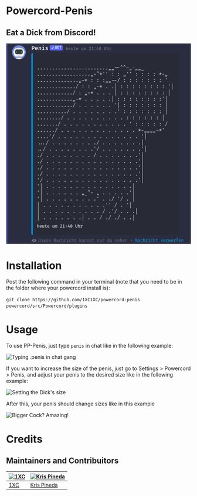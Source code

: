 # Powercord-Penis
## Eat a Dick from Discord!

![Example of PC-Penis in action](/ast/frontpage.png "Install now!")

# Installation

Post the following command in your terminal (note that you need to be in the folder where your powercord install is):

```git clone https://github.com/1XC1XC/powercord-penis powercord/src/Powercord/plugins```

# Usage

To use PP-Penis, just type `penis` in chat like in the following example:

![Typing .penis in chat gang](/ast/vanilla.gif)

If you want to increase the size of the penis, just go to Settings > Powercord > Penis, and adjust your penis to the desired size like in the following example:

![Setting the Dick's size](/ast/settings.gif)

After this, your penis should change sizes like in this example

![Bigger Cock? Amazing!](/ast/modded.gif)

# Credits
## Maintainers and Contribuitors
[![1XC](https://avatars.githubusercontent.com/u/62459731?v=4)](https://github.com/1XC1XC) | [![Kris Pineda](https://avatars.githubusercontent.com/u/35469663?v=4)](https://github.com/CITIZENSIXTYNINE)
--- | ---
[1XC](https://github.com/1XC1XC) | [Kris Pineda](https://github.com/citizensixtynine)

